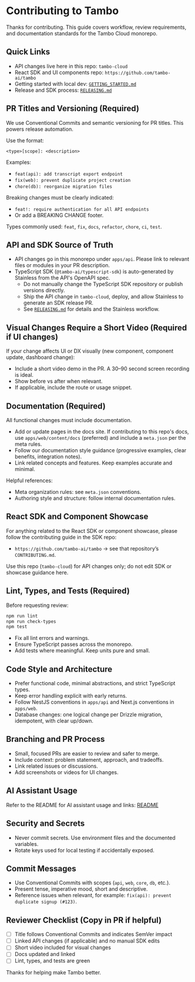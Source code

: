 # Contributing to Tambo

Thanks for contributing. This guide covers workflow, review requirements, and documentation standards for the Tambo Cloud monorepo.

## Quick Links

- API changes live here in this repo: `tambo-cloud`
- React SDK and UI components repo: `https://github.com/tambo-ai/tambo`
- Getting started with local dev: [`GETTING_STARTED.md`](./GETTING_STARTED.md)
- Release and SDK process: [`RELEASING.md`](./RELEASING.md)

## PR Titles and Versioning (Required)

We use Conventional Commits and semantic versioning for PR titles. This powers release automation.

Use the format:

```
<type>[scope]: <description>
```

Examples:

- `feat(api): add transcript export endpoint`
- `fix(web): prevent duplicate project creation`
- `chore(db): reorganize migration files`

Breaking changes must be clearly indicated:

- `feat!: require authentication for all API endpoints`
- Or add a BREAKING CHANGE footer.

Types commonly used: `feat`, `fix`, `docs`, `refactor`, `chore`, `ci`, `test`.

## API and SDK Source of Truth

- API changes go in this monorepo under `apps/api`. Please link to relevant files or modules in your PR description.
- TypeScript SDK (`@tambo-ai/typescript-sdk`) is auto-generated by Stainless from the API's OpenAPI spec.
  - Do not manually change the TypeScript SDK repository or publish versions directly.
  - Ship the API change in `tambo-cloud`, deploy, and allow Stainless to generate an SDK release PR.
  - See [`RELEASING.md`](./RELEASING.md) for details and the Stainless workflow.

## Visual Changes Require a Short Video (Required if UI changes)

If your change affects UI or DX visually (new component, component update, dashboard change):

- Include a short video demo in the PR. A 30–90 second screen recording is ideal.
- Show before vs after when relevant.
- If applicable, include the route or usage snippet.

## Documentation (Required)

All functional changes must include documentation.

- Add or update pages in the docs site. If contributing to this repo's docs, use `apps/web/content/docs` (preferred) and include a `meta.json` per the meta rules.
- Follow our documentation style guidance (progressive examples, clear benefits, integration notes).
- Link related concepts and features. Keep examples accurate and minimal.

Helpful references:

- Meta organization rules: see `meta.json` conventions.
- Authoring style and structure: follow internal documentation rules.

## React SDK and Component Showcase

For anything related to the React SDK or component showcase, please follow the contributing guide in the SDK repo:

- `https://github.com/tambo-ai/tambo` → see that repository’s `CONTRIBUTING.md`.

Use this repo (`tambo-cloud`) for API changes only; do not edit SDK or showcase guidance here.

## Lint, Types, and Tests (Required)

Before requesting review:

```bash
npm run lint
npm run check-types
npm test
```

- Fix all lint errors and warnings.
- Ensure TypeScript passes across the monorepo.
- Add tests where meaningful. Keep units pure and small.

## Code Style and Architecture

- Prefer functional code, minimal abstractions, and strict TypeScript types.
- Keep error handling explicit with early returns.
- Follow NestJS conventions in `apps/api` and Next.js conventions in `apps/web`.
- Database changes: one logical change per Drizzle migration, idempotent, with clear up/down.

## Branching and PR Process

- Small, focused PRs are easier to review and safer to merge.
- Include context: problem statement, approach, and tradeoffs.
- Link related issues or discussions.
- Add screenshots or videos for UI changes.

## AI Assistant Usage

Refer to the README for AI assistant usage and links: [README](./README.md)

## Security and Secrets

- Never commit secrets. Use environment files and the documented variables.
- Rotate keys used for local testing if accidentally exposed.

## Commit Messages

- Use Conventional Commits with scopes (`api`, `web`, `core`, `db`, etc.).
- Present tense, imperative mood, short and descriptive.
- Reference issues when relevant, for example: `fix(api): prevent duplicate signup (#123)`.

## Reviewer Checklist (Copy in PR if helpful)

- [ ] Title follows Conventional Commits and indicates SemVer impact
- [ ] Linked API changes (if applicable) and no manual SDK edits
- [ ] Short video included for visual changes
- [ ] Docs updated and linked
- [ ] Lint, types, and tests are green

Thanks for helping make Tambo better.
